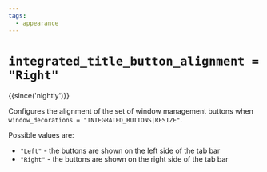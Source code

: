 ```yaml
---
tags:
  - appearance
---
```

# `integrated_title_button_alignment = "Right"`

{{since('nightly')}}

Configures the alignment of the set of window management buttons when
`window_decorations = "INTEGRATED_BUTTONS|RESIZE"`.

Possible values are:

* `"Left"` - the buttons are shown on the left side of the tab bar
* `"Right"` - the buttons are shown on the right side of the tab bar


